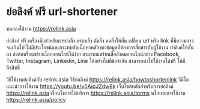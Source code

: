 # ย่อลิงค์ ฟรี url-shortener

ทดลองใช้งาน https://relink.asia

ย่อลิงค์ ฟรี เครื่องมือสำหรับการย่อลิ้ง ครอบลิ้ง ตัดลิ้ง ลดลิ้งให้สั้น เปลี่ยน url หรือ link ที่มีความยาวจนเกินไป ไม่มีประโยชน์และกระทบกับเนื้อหาหลักของข้อมูลที่ต้องการสื่อสารกับผู้ใช้งาน ทำลิงค์ให้สั้นลง ส่งต่อหรือแชร์บนโลกออนไลน์ได้ง่าย สามารถแชร์บนสื่อสังคมออนไลน์อย่าง Facebook, Twitter, Instagram, Linkedin, Line ได้อย่างไม่มีข้อจำกัด สามารถนำไปใช้งานได้ฟรี ไม่มีลิขสิทธิ์

วิธีใช้งานย่อลิงค์กับ relink.asia วิธีย่อลิงค์ https://relink.asia/howtoshortenlink
วีดีโอ แนะนำการใช้งาน https://youtu.be/v5AipJZdw8k
เว็บไซต์หลักสำหรับการย่อลิงค์ https://relink.asia
เงื่อนไขการให้บริการ https://relink.asia/terms
นโยบายการใช้งาน https://relink.asia/policy


